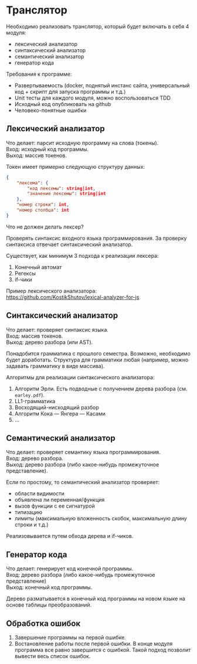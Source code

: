 # Транслятор

Необходимо реализовать транслятор, который будет включать в себя 4 модуля:

- лексический анализатор
- синтаксический анализатор
- семантический анализатор
- генератор кода

Требования к программе:

- Развертываемость (docker, поднятый инстанс сайта, универсальный код + скрипт для запуска программы и т.д.)
- Unit тесты для каждого модуля, можно воспользоваться TDD
- Исходный код опубликовать на github
- Человеко-понятные ошибки

## Лексический анализатор

Что делает: парсит исходную программу на слова (токены).\
Вход: исходный код программы.\
Выход: массив токенов.

Токен имеет примерно следующую структуру данных:

```json
{
    "лексема": {
        "код лексемы": string|int,
        "значение лексемы": string|int
    },
    "номер строки": int,
    "номер столбца": int
}
```

Что не должен делать лексер?

Проверять синтаксис входного языка программирования. За проверку синтаксиса отвечает синтаксический анализатор.

Существует, как минимум 3 подхода к реализации лексера:

1) Конечный автомат
2) Регексы
3) if-чики

Пример лексического анализатора: https://github.com/KostikShutov/lexical-analyzer-for-js

## Синтаксический анализатор

Что делает: проверяет синтаксис языка.\
Вход: массив токенов.\
Выход: дерево разбора (или AST).

Понадобится грамматика с прошлого семестра. Возможно, необходимо будет доработать.
Структура для грамматики любая (например, можно задавать грамматику в виде массива).

Алгоритмы для реализации синтаксического анализатора:

1) Алгоритм Эрли. Есть подводные с получением дерева разбора (см. `earley.pdf`).
2) LL1-грамматика
3) Восходящий-нисходящий разбор
4) Алгоритм Кока — Янгера — Касами
5) ...

## Семантический анализатор

Что делает: проверяет семантику языка программирования.\
Вход: дерево разбора.\
Выход: дерево разбора (либо какое-нибудь промежуточное представление).

Если по простому, то семантический анализатор проверяет:

- области видимости
- объявлена ли переменная/функция
- вызов функции с ее сигнатурой
- типизацию
- лимиты (максимальную вложенность скобок, максимальную длину строки и т.д.)

Реализовывается путем обхода дерева и if-чиков.

## Генератор кода

Что делает: генерирует код конечной программы.\
Вход: дерево разбора (либо какое-нибудь промежуточное представление)\
Выход: конечный код программы.

Дерево разматывается в конечный код программы на новом языке на основе таблицы преобразований.

## Обработка ошибок

1) Завершение программы на первой ошибке.
2) Востановление работы после первой ошибки. В конце модуля программа все равно завершится с ошибкой. Такой подход позволит вывести весь список ошибок.
